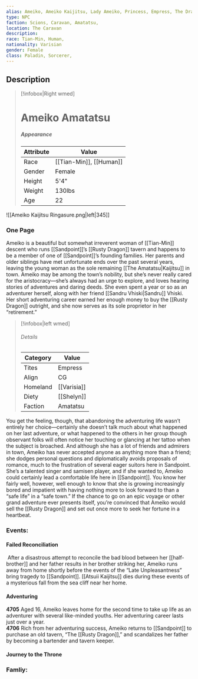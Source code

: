 ```yaml
---
alias: Ameiko, Ameiko Kaijitsu, Lady Ameiko, Princess, Empress, The Dragon, Ameiko-chan, Ameiko-san, Ameiko-dono
type: NPC 
faction: Scions, Caravan, Amatatsu,
location: The Caravan 
description:  
race: Tian-Min, Human,
nationality: Varisian
gender: Female
class: Paladin, Sorcerer, 
---
```

## Description
> [!infobox|Right wmed]
> # Ameiko Amatatsu
> ##### Appearance
> | Attribute |  Value
> | ---- | ---- |
> | Race | [[Tian-Min]], [[Human]] |
> | Gender | Female |
> | Height | 5'4" |
> | Weight | 130lbs |
> | Age | 22 |

![[Ameiko Kaijitsu Ringasure.png|left|345]]



### One Page
Ameiko is a beautiful but somewhat irreverent woman of [[Tian-Min]] descent who runs [[Sandpoint]]’s [[Rusty Dragon]] tavern and happens to be a member of one of [[Sandpoint]]’s founding families. Her parents and older siblings have met unfortunate ends over the past several years, leaving the young woman as the sole remaining [[The Amatatsu|Kaijitsu]] in town. Ameiko may be among the town’s nobility, but she’s never really cared for the aristocracy—she’s always had an urge to explore, and loves hearing stories of adventures and daring deeds. She even spent a year or so as an adventurer herself, along with her friend [[Sandru Vhiski|Sandru]] Vhiski. Her short adventuring career earned her enough money to buy the [[Rusty Dragon]] outright, and she now serves as its sole proprietor in her “retirement.” 
> [!infobox|left wmed]
> ###### Details
> | Category | Value
> | ---- | ---- |
> | Tites | Empress |
> | Align | CG |
> | Homeland | [[Varisia]] |
> | Diety | [[Shelyn]] |
> | Faction | Amatatsu |

You get the feeling, though, that abandoning the adventuring life wasn’t entirely her choice—certainly she doesn’t talk much about what happened on her last adventure, or what happened to the others in her group though observant folks will often notice her touching or glancing at her tattoo when the subject is broached. And although she has a lot of friends and admirers in town, Ameiko has never accepted anyone as anything more than a friend; she dodges personal questions and diplomatically avoids proposals of romance, much to the frustration of several eager suitors here in Sandpoint. She’s a talented singer and samisen player, and if she wanted to, Ameiko could certainly lead a comfortable life here in [[Sandpoint]]. You know her fairly well, however, well enough to know that she is growing increasingly bored and impatient with having nothing more to look forward to than a “safe life” in a “safe town.” If the chance to go on an epic voyage or other grand adventure ever presents itself, you’re convinced that Ameiko would sell the [[Rusty Dragon]] and set out once more to seek her fortune in a heartbeat.

### Events:
#### Failed Reconciliation
 After a disastrous attempt to reconcile the bad blood between her [[half-brother]] and her father results in her brother striking her, Ameiko runs away from home shortly before the events of the “Late Unpleasantness” bring tragedy to [[Sandpoint]]. [[Atsuii Kaijitsu]] dies during these events of a mysterious fall from the sea cliff near her home.
#### Adventuring
**4705** Aged 16, Ameiko leaves home for the second time to take up life as an adventurer with several like-minded youths. Her adventuring career lasts just over a year.  
**4706** Rich from her adventuring success, Ameiko returns to [[Sandpoint]] to purchase an old tavern, “The [[Rusty Dragon]],” and scandalizes her father by becoming a bartender and tavern keeper.
#### Journey to the Throne

### Famliy: